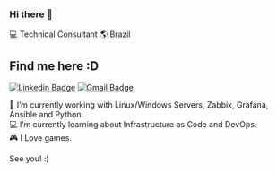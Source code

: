 ### Hi there 👋

:computer: Technical Consultant :earth_americas: Brazil

## Find me here :D
[![Linkedin Badge](https://img.shields.io/badge/-ViniciusOliveira-blue?style=flat-square&logo=Linkedin&logoColor=white&link=https://www.linkedin.com/in/pirodriguees)](https://www.linkedin.com/in/pirodriguees/)
[![Gmail Badge](https://img.shields.io/badge/-vinicius.rodriguesrdo@gmail.com-c14438?style=flat-square&logo=Gmail&logoColor=white&link=mailto:vinicius.rodriguesrdo@gmail.com)](mailto:vinicius.rodriguesrdo@gmail.com)

🔭 I’m currently working with Linux/Windows Servers, Zabbix, Grafana, Ansible and Python.  
:computer: I’m currently learning about Infrastructure as Code and DevOps.       
:video_game: I Love games.

See you! :)

